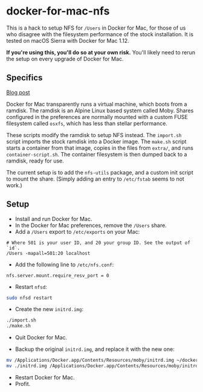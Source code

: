 # docker-for-mac-nfs

This is a hack to setup NFS for `/Users` in Docker for Mac, for those of us who
disagree with the filesystem performance of the stock installation. It is
tested on macOS Sierra with Docker for Mac 1.12.

**If you're using this, you'll do so at your own risk.** You'll likely need to
rerun the setup on every upgrade of Docker for Mac.

## Specifics

[Blog post](https://stephank.nl/p/2017-01-01-inside-dockers-moby.html)

Docker for Mac transparently runs a virtual machine, which boots from a
ramdisk. The ramdisk is an Alpine Linux based system called Moby. Shares
configured in the preferences are normally mounted with a custom FUSE
filesystem called `osxfs`, which has less than stellar performance.

These scripts modify the ramdisk to setup NFS instead. The `import.sh` script
imports the stock ramdisk into a Docker image. The `make.sh` script starts a
container from that image, copies in the files from `extra/`, and runs
`container-script.sh`. The container filesystem is then dumped back to a
ramdisk, ready for use.

The current setup is to add the `nfs-utils` package, and a custom init script
to mount the share. (Simply adding an entry to `/etc/fstab` seems to not work.)

## Setup

 - Install and run Docker for Mac.
 - In the Docker for Mac preferences, remove the `/Users` share.
 - Add a `/Users` export to `/etc/exports` on your Mac:

```
# Where 501 is your user ID, and 20 your group ID. See the output of `id`.
/Users -mapall=501:20 localhost
```

 - Add the following line to `/etc/nfs.conf`:

```
nfs.server.mount.require_resv_port = 0
```

 - Restart `nfsd`:

```sh
sudo nfsd restart
```

 - Create the new `initrd.img`:

```sh
./import.sh
./make.sh
```

 - Quit Docker for Mac.

 - Backup the original `initrd.img`, and replace it with the new one:

```sh
mv /Applications/Docker.app/Contents/Resources/moby/initrd.img ~/docker-for-mac-initrd.img
mv ./initrd.img /Applications/Docker.app/Contents/Resources/moby/initrd.img
```

 - Restart Docker for Mac.
 - Profit.
